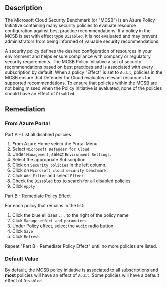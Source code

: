 ## Description

The Microsoft Cloud Security Benchmark (or "MCSB") is an Azure Policy Initiative containing many security policies to evaluate resource configuration against best practice recommendations. If a policy in the MCSB is set with effect type `Disabled`, it is not evaluated and may prevent administrators from being informed of valuable security recommendations.

A security policy defines the desired configuration of resources in your environment and helps ensure compliance with company or regulatory security requirements. The MCSB Policy Initiative a set of security recommendations based on best practices and is associated with every subscription by default. When a policy "Effect" is set to `Audit`, policies in the MCSB ensure that Defender for Cloud evaluates relevant resources for supported recommendations. To ensure that policies within the MCSB are not being missed when the Policy Initiative is evaluated, none of the policies should have an Effect of `Disabled`.

## Remediation

### From Azure Portal

Part A - List all disabled policies

1. From Azure Home select the Portal Menu
2. Select `Microsoft Defender for Cloud`
3. Under `Management`, select `Environment Settings`.
4. Select the appropriate Subscription
5. Click on `Security policies` in the left column.
6. Click on `Microsoft cloud security benchmark`.
7. Click `Add Filter` and select `Effect`
8. Check the `Disabled` box to search for all disabled policies
9. Click `Apply`

Part B - Remediate Policy Effect

For each policy that remains in the list:
1. Click the blue ellipses `...` to the right of the policy name
2. Click `Manage effect and parameters`
3. Under Policy effect, select the `Audit` radio button
4. Click `Save`
5. Click `Refresh`

Repeat "Part B - Remediate Policy Effect" until no more policies are listed.

### Default Value

By default, the MCSB policy initiative is associated to all subscriptions and **most** policies will have an effect of `Audit`. Some policies will have a default effect of `Disabled`.
